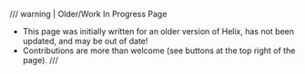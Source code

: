 /// warning | Older/Work In Progress Page
- This page was initially written for an older version of Helix, has not been updated, and may be out of date!
- Contributions are more than welcome (see buttons at the top right of the page).
///